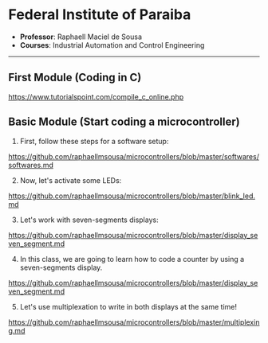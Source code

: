 # Federal Institute of Paraiba
* **Professor**: Raphaell Maciel de Sousa
* **Courses**: Industrial Automation and Control Engineering

*******

## First Module (Coding in C)

https://www.tutorialspoint.com/compile_c_online.php

## Basic Module (Start coding a microcontroller)

1. First, follow these steps for a software setup:

https://github.com/raphaellmsousa/microcontrollers/blob/master/softwares/softwares.md

2. Now, let's activate some LEDs:

https://github.com/raphaellmsousa/microcontrollers/blob/master/blink_led.md

3. Let's work with seven-segments displays:

https://github.com/raphaellmsousa/microcontrollers/blob/master/display_seven_segment.md

4. In this class, we are going to learn how to code a counter by using a seven-segments display.

https://github.com/raphaellmsousa/microcontrollers/blob/master/display_seven_segment.md

5. Let's use multiplexation to write in both displays at the same time!

https://github.com/raphaellmsousa/microcontrollers/blob/master/multiplexing.md
